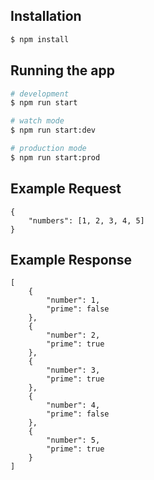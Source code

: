 ## Installation

```bash
$ npm install
```

## Running the app

```bash
# development
$ npm run start

# watch mode
$ npm run start:dev

# production mode
$ npm run start:prod
```

## Example Request
```
{
    "numbers": [1, 2, 3, 4, 5]
}
```

## Example Response
```
[
    {
        "number": 1,
        "prime": false
    },
    {
        "number": 2,
        "prime": true
    },
    {
        "number": 3,
        "prime": true
    },
    {
        "number": 4,
        "prime": false
    },
    {
        "number": 5,
        "prime": true
    }
]
```